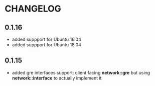 # CHANGELOG

## 0.1.16

* added suppport for Ubuntu 16.04
* added suppport for Ubuntu 18.04

## 0.1.15

* added gre interfaces support: client facing **network::gre** but using **network::interface** to actually implement it
